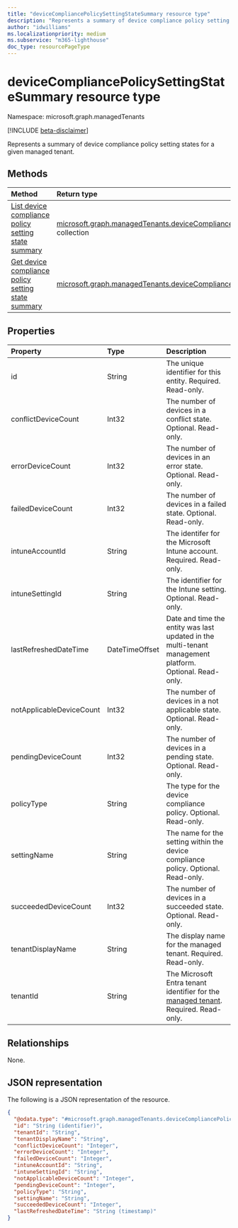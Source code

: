 ```yaml
---
title: "deviceCompliancePolicySettingStateSummary resource type"
description: "Represents a summary of device compliance policy setting states for a given managed tenant."
author: "idwilliams"
ms.localizationpriority: medium
ms.subservice: "m365-lighthouse"
doc_type: resourcePageType
---
```


# deviceCompliancePolicySettingStateSummary resource type

Namespace: microsoft.graph.managedTenants

[!INCLUDE [beta-disclaimer](../../includes/beta-disclaimer.md)]

Represents a summary of device compliance policy setting states for a given managed tenant.

## Methods
|Method|Return type|Description|
|:---|:---|:---|
|[List device compliance policy setting state summary](../api/managedtenants-managedtenant-list-devicecompliancepolicysettingstatesummary.md)|[microsoft.graph.managedTenants.deviceCompliancePolicySettingStateSummary](../resources/managedtenants-devicecompliancepolicysettingstatesummary.md) collection|Get a list of the [deviceCompliancePolicySettingStateSummary](../resources/managedtenants-devicecompliancepolicysettingstatesummary.md) objects and their properties.|
|[Get device compliance policy setting state summary](../api/managedtenants-devicecompliancepolicysettingstatesummary-get.md)|[microsoft.graph.managedTenants.deviceCompliancePolicySettingStateSummary](../resources/managedtenants-devicecompliancepolicysettingstatesummary.md)|Read the properties and relationships of a [deviceCompliancePolicySettingStateSummary](../resources/managedtenants-devicecompliancepolicysettingstatesummary.md) object.|

## Properties
|Property|Type|Description|
|:---|:---|:---|
|id|String|The unique identifier for this entity. Required. Read-only.|
|conflictDeviceCount|Int32|The number of devices in a conflict state. Optional. Read-only.|
|errorDeviceCount|Int32|The number of devices in an error state. Optional. Read-only.|
|failedDeviceCount|Int32|The number of devices in a failed state. Optional. Read-only.|
|intuneAccountId|String|The identifer for the Microsoft Intune account. Required. Read-only.|
|intuneSettingId|String|The identifier for the Intune setting. Optional. Read-only.|
|lastRefreshedDateTime|DateTimeOffset|Date and time the entity was last updated in the multi-tenant management platform. Optional. Read-only.|
|notApplicableDeviceCount|Int32|The number of devices in a not applicable state. Optional. Read-only.|
|pendingDeviceCount|Int32|The number of devices in a pending state. Optional. Read-only.|
|policyType|String|The type for the device compliance policy. Optional. Read-only.|
|settingName|String|The name for the setting within the device compliance policy. Optional. Read-only.|
|succeededDeviceCount|Int32|The number of devices in a succeeded state. Optional. Read-only.|
|tenantDisplayName|String|The display name for the managed tenant. Required. Read-only.|
|tenantId|String|The Microsoft Entra tenant identifier for the [managed tenant](../resources/managedtenants-tenant.md). Required. Read-only.|

## Relationships
None.

## JSON representation
The following is a JSON representation of the resource.
<!-- {
  "blockType": "resource",
  "keyProperty": "id",
  "@odata.type": "microsoft.graph.managedTenants.deviceCompliancePolicySettingStateSummary",
  "baseType": "microsoft.graph.entity",
  "openType": true
}
-->
``` json
{
  "@odata.type": "#microsoft.graph.managedTenants.deviceCompliancePolicySettingStateSummary",
  "id": "String (identifier)",
  "tenantId": "String",
  "tenantDisplayName": "String",
  "conflictDeviceCount": "Integer",
  "errorDeviceCount": "Integer",
  "failedDeviceCount": "Integer",
  "intuneAccountId": "String",
  "intuneSettingId": "String",
  "notApplicableDeviceCount": "Integer",
  "pendingDeviceCount": "Integer",
  "policyType": "String",
  "settingName": "String",
  "succeededDeviceCount": "Integer",
  "lastRefreshedDateTime": "String (timestamp)"
}
```
